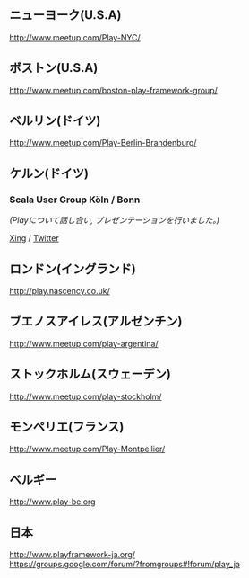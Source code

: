 <!--
## New York
-->

## ニューヨーク(U.S.A)
http://www.meetup.com/Play-NYC/

<!--
## Boston
-->

## ボストン(U.S.A)
http://www.meetup.com/boston-play-framework-group/

<!--
## Berlin
-->

## ベルリン(ドイツ)
http://www.meetup.com/Play-Berlin-Brandenburg/

<!--
## Cologne
-->

## ケルン(ドイツ)
### Scala User Group Köln / Bonn

<!--
*(We also talk and do presentations about Play)*
-->
*(Playについて話し合い, プレゼンテーションを行いました。)*

[Xing](http://xing.to/scala) / [Twitter](https://twitter.com/scalacgn)

<!--
## London
-->

## ロンドン(イングランド)
http://play.nascency.co.uk/

<!--
## Buenos Aires
-->

## ブエノスアイレス(アルゼンチン)
http://www.meetup.com/play-argentina/

<!--
## Stockholm
-->

## ストックホルム(スウェーデン)
http://www.meetup.com/play-stockholm/

<!--
## Montpellier
-->

## モンペリエ(フランス)
http://www.meetup.com/Play-Montpellier/

<!--
## Belgium
-->

## ベルギー
http://www.play-be.org

<!--
## Japan
-->

## 日本
http://www.playframework-ja.org/  
https://groups.google.com/forum/?fromgroups#!forum/play_ja
